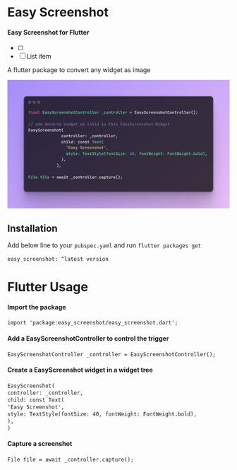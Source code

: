 
# Easy Screenshot

#### Easy Screenshot for Flutter


- [ ] 
- [ ] List item

A flutter package to convert any widget as image

![code](https://github.com/kapilmhr/Easy-Screenshot/raw/7cff7df1f2449ef14e2d39ff83368729315b4bb2/sc/code.png)


## Installation

Add below line to your `pubspec.yaml` and run `flutter packages get`
```  
easy_screenshot: ^latest version  
```  


# Flutter Usage
#### Import the package
```  
import 'package:easy_screenshot/easy_screenshot.dart';  
```  

#### Add a EasyScreenshotController to control the trigger
```  
EasyScreenshotController _controller = EasyScreenshotController();  
```  

#### Create a EasyScreenshot widget in a widget tree
```  
EasyScreenshot(  
controller: _controller,  
child: const Text(  
'Easy Screenshot',  
style: TextStyle(fontSize: 40, fontWeight: FontWeight.bold),  
),  
)
```  
#### Capture a screenshot

```  
File file = await _controller.capture();
```